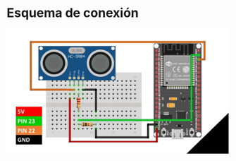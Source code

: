 # Esquema de conexión
![Image](https://raw.githubusercontent.com/Creatiox-lab/workaton/master/Ejemplos/6.%20Publicar%20Distancia%20Sensor%20Ultrasonico%20a%20Ubidots/image.JPG)